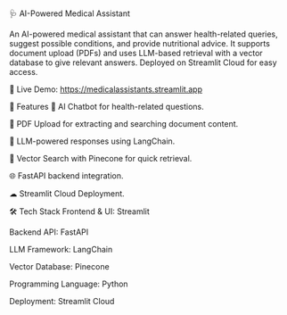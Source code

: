 🩺 AI-Powered Medical Assistant

An AI-powered medical assistant that can answer health-related queries, suggest possible conditions, and provide nutritional advice.
It supports document upload (PDFs) and uses LLM-based retrieval with a vector database to give relevant answers.
Deployed on Streamlit Cloud for easy access.

🔗 Live Demo:
https://medicalassistants.streamlit.app



📌 Features
💬 AI Chatbot for health-related questions.

📄 PDF Upload for extracting and searching document content.

🧠 LLM-powered responses using LangChain.

📂 Vector Search with Pinecone for quick retrieval.

🌐 FastAPI backend integration.

☁ Streamlit Cloud Deployment.

🛠️ Tech Stack
Frontend & UI: Streamlit

Backend API: FastAPI

LLM Framework: LangChain

Vector Database: Pinecone

Programming Language: Python

Deployment: Streamlit Cloud 










